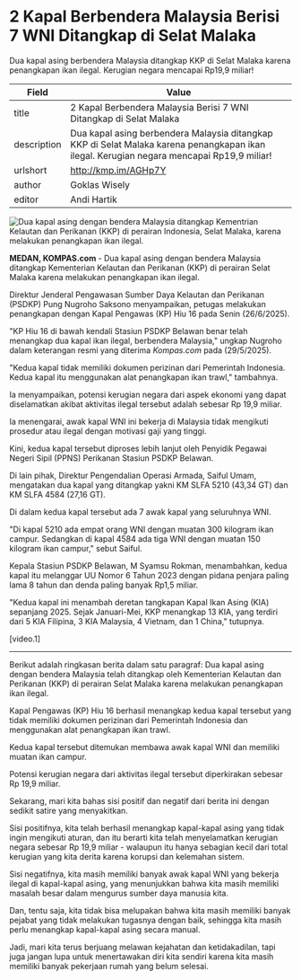# 2 Kapal Berbendera Malaysia Berisi 7 WNI Ditangkap di Selat Malaka

Dua kapal asing berbendera Malaysia ditangkap KKP di Selat Malaka karena penangkapan ikan ilegal. Kerugian negara mencapai Rp19,9 miliar!

| Field       | Value                                                       |
|-------------|-------------------------------------------------------------|
| title       | 2 Kapal Berbendera Malaysia Berisi 7 WNI Ditangkap di Selat Malaka |
| description | Dua kapal asing berbendera Malaysia ditangkap KKP di Selat Malaka karena penangkapan ikan ilegal. Kerugian negara mencapai Rp19,9 miliar! |
| urlshort    | http://kmp.im/AGHp7Y |
| author      | Goklas Wisely  |
| editor      | Andi Hartik |

![Dua kapal asing dengan bendera Malaysia ditangkap Kementrian Kelautan dan Perikanan (KKP) di perairan Indonesia, Selat Malaka, karena melakukan penangkapan ikan ilegal. ](https://asset.kompas.com/crops/CD3_fzfdyz-gd8qL0fS0vTuiB90=/0x0:0x0/750x500/data/photo/2025/05/29/6837f75d07dbc.jpg)

**MEDAN, KOMPAS.com** - Dua kapal asing dengan bendera Malaysia ditangkap Kementerian Kelautan dan Perikanan (KKP) di perairan Selat Malaka karena melakukan penangkapan ikan ilegal.

Direktur Jenderal Pengawasan Sumber Daya Kelautan dan Perikanan (PSDKP) Pung Nugroho Saksono menyampaikan, petugas melakukan penangkapan dengan Kapal Pengawas (KP) Hiu 16 pada Senin (26/6/2025).

"KP Hiu 16 di bawah kendali Stasiun PSDKP Belawan benar telah menangkap dua kapal ikan ilegal, berbendera Malaysia," ungkap Nugroho dalam keterangan resmi yang diterima *Kompas.com* pada (29/5/2025).

\"Kedua kapal tidak memiliki dokumen perizinan dari Pemerintah Indonesia. Kedua kapal itu menggunakan alat penangkapan ikan trawl,\" tambahnya.

Ia menyampaikan, potensi kerugian negara dari aspek ekonomi yang dapat diselamatkan akibat aktivitas ilegal tersebut adalah sebesar Rp 19,9 miliar.

Ia menengarai, awak kapal WNI ini bekerja di Malaysia tidak mengikuti prosedur atau ilegal dengan motivasi gaji yang tinggi.

Kini, kedua kapal tersebut diproses lebih lanjut oleh Penyidik Pegawai Negeri Sipil (PPNS) Perikanan Stasiun PSDKP Belawan.

Di lain pihak, Direktur Pengendalian Operasi Armada, Saiful Umam, mengatakan dua kapal yang ditangkap yakni KM SLFA 5210 (43,34 GT) dan KM SLFA 4584 (27,16 GT).

Di dalam kedua kapal tersebut ada 7 awak kapal yang seluruhnya WNI.

\"Di kapal 5210 ada empat orang WNI dengan muatan 300 kilogram ikan campur. Sedangkan di kapal 4584 ada tiga WNI dengan muatan 150 kilogram ikan campur,\" sebut Saiful.

Kepala Stasiun PSDKP Belawan, M Syamsu Rokman, menambahkan, kedua kapal itu melanggar UU Nomor 6 Tahun 2023 dengan pidana penjara paling lama 8 tahun dan denda paling banyak Rp1,5 miliar.

\"Kedua kapal ini menambah deretan tangkapan Kapal Ikan Asing (KIA) sepanjang 2025. Sejak Januari-Mei, KKP menangkap 13 KIA, yang terdiri dari 5 KIA Filipina, 3 KIA Malaysia, 4 Vietnam, dan 1 China,\" tutupnya.

\[video.1\]  

---
Berikut adalah ringkasan berita dalam satu paragraf: Dua kapal asing dengan bendera Malaysia telah ditangkap oleh Kementerian Kelautan dan Perikanan (KKP) di perairan Selat Malaka karena melakukan penangkapan ikan ilegal.

 Kapal Pengawas (KP) Hiu 16 berhasil menangkap kedua kapal tersebut yang tidak memiliki dokumen perizinan dari Pemerintah Indonesia dan menggunakan alat penangkapan ikan trawl.

 Kedua kapal tersebut ditemukan membawa awak kapal WNI dan memiliki muatan ikan campur.

 Potensi kerugian negara dari aktivitas ilegal tersebut diperkirakan sebesar Rp 19,9 miliar.



Sekarang, mari kita bahas sisi positif dan negatif dari berita ini dengan sedikit satire yang menyakitkan.

 Sisi positifnya, kita telah berhasil menangkap kapal-kapal asing yang tidak ingin mengikuti aturan, dan itu berarti kita telah menyelamatkan kerugian negara sebesar Rp 19,9 miliar - walaupun itu hanya sebagian kecil dari total kerugian yang kita derita karena korupsi dan kelemahan sistem.

 Sisi negatifnya, kita masih memiliki banyak awak kapal WNI yang bekerja ilegal di kapal-kapal asing, yang menunjukkan bahwa kita masih memiliki masalah besar dalam mengurus sumber daya manusia kita.

 Dan, tentu saja, kita tidak bisa melupakan bahwa kita masih memiliki banyak pejabat yang tidak melakukan tugasnya dengan baik, sehingga kita masih perlu menangkap kapal-kapal asing secara manual.

 Jadi, mari kita terus berjuang melawan kejahatan dan ketidakadilan, tapi juga jangan lupa untuk menertawakan diri kita sendiri karena kita masih memiliki banyak pekerjaan rumah yang belum selesai.
